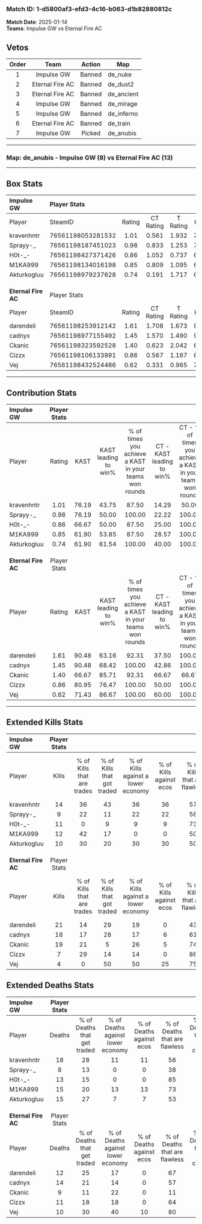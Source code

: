 ### Match ID: 1-d5800af3-efd3-4c16-b063-d1b82880812c  
**Match Date**: 2025-01-14  
**Teams**: Impulse GW vs Eternal Fire AC  

## Vetos  

| Order | Team | Action | Map |
| :---: | :--: | :----: | --- |
| 1 | Impulse GW | Banned | de_nuke |
| 2 | Eternal Fire AC | Banned | de_dust2 |
| 3 | Eternal Fire AC | Banned | de_ancient |
| 4 | Impulse GW | Banned | de_mirage |
| 5 | Impulse GW | Banned | de_inferno |
| 6 | Eternal Fire AC | Banned | de_train |
| 7 | Impulse GW | Picked | de_anubis |

---  

### **Map**: de_anubis - Impulse GW (8) vs Eternal Fire AC (13)  
---  

## Box Stats  

| **Impulse GW**      | Player Stats      |        |           |          |       |      |       |         |        |      |     |
| :- | :- | :-: | :-: | :-: | :-: | :-: | :-: | :-: | :-: | :-: | :-: |
| Player              | SteamID           | Rating | CT Rating | T Rating | KAST  | ADR  | Kills | Assists | Deaths | K/D  | HS% |
| kravenhntr          | 76561198053281532 |  1.01  |   0.561   |  1.932   | 76.19 | 76.2 |  14   |    6    |   18   | 0.78 | 42  |
| Sprayy-_            | 76561198187451023 |  0.98  |   0.833   |  1.253   | 76.19 | 59.3 |   9   |    2    |   8    | 1.13 | 77  |
| H0t-_-              | 76561198427371426 |  0.86  |   1.052   |  0.737   | 66.67 | 56.1 |  11   |    3    |   13   | 0.85 |  9  |
| M1KA999             | 76561198134016198 |  0.85  |   0.809   |  1.095   | 61.90 | 66.6 |  12   |    3    |   15   | 0.80 | 58  |
| Akturkogluu         | 76561198979237628 |  0.74  |   0.191   |  1.717   | 61.90 | 55.3 |  10   |    4    |   15   | 0.67 | 40  |
|                     |                   |        |           |          |       |      |       |         |        |      |     |
|                     |                   |        |           |          |       |      |       |         |        |      |     |
|                     |                   |        |           |          |       |      |       |         |        |      |     |
| **Eternal Fire AC** | Player Stats      |        |           |          |       |      |       |         |        |      |     |
| Player              | SteamID           | Rating | CT Rating | T Rating | KAST  | ADR  | Kills | Assists | Deaths | K/D  | HS% |
| darendeli           | 76561198253912142 |  1.61  |   1.708   |  1.673   | 90.48 | 97.2 |  21   |    4    |   12   | 1.75 | 57  |
| cadnyx              | 76561198977155492 |  1.45  |   1.570   |  1.490   | 90.48 | 95.6 |  18   |    7    |   14   | 1.29 | 55  |
| Ckanic              | 76561198323592528 |  1.40  |   0.623   |  2.042   | 66.67 | 90.3 |  19   |    3    |   9    | 2.11 | 78  |
| Cizzx               | 76561198106133991 |  0.86  |   0.567   |  1.167   | 80.95 | 54.9 |   7   |    4    |   11   | 0.64 | 28  |
| Vej                 | 76561198432524486 |  0.62  |   0.331   |  0.965   | 71.43 | 32.6 |   4   |    4    |   10   | 0.40 | 25  |
---  

## Contribution Stats  

| **Impulse GW**      | Player Stats |       |                      |                                                        |                           |                                                             |                          |                                                            |
| :- | :-: | :-: | :-: | :-: | :-: | :-: | :-: | :-: |
| Player              |    Rating    | KAST  | KAST leading to win% | % of times you achieve a KAST in your teams won rounds | CT - KAST leading to win% | CT - % of times you achieve a KAST in your teams won rounds | T - KAST leading to win% | T - % of times you achieve a KAST in your teams won rounds |
| kravenhntr          |     1.01     | 76.19 |        43.75         |                         87.50                          |           14.29           |                            50.00                            |          66.67           |                           100.00                           |
| Sprayy-_            |     0.98     | 76.19 |        50.00         |                         100.00                         |           22.22           |                           100.00                            |          85.71           |                           100.00                           |
| H0t-_-              |     0.86     | 66.67 |        50.00         |                         87.50                          |           25.00           |                           100.00                            |          83.33           |                           83.33                            |
| M1KA999             |     0.85     | 61.90 |        53.85         |                         87.50                          |           28.57           |                           100.00                            |          83.33           |                           83.33                            |
| Akturkogluu         |     0.74     | 61.90 |        61.54         |                         100.00                         |           40.00           |                           100.00                            |          75.00           |                           100.00                           |
|                     |              |       |                      |                                                        |                           |                                                             |                          |                                                            |
|                     |              |       |                      |                                                        |                           |                                                             |                          |                                                            |
|                     |              |       |                      |                                                        |                           |                                                             |                          |                                                            |
| **Eternal Fire AC** | Player Stats |       |                      |                                                        |                           |                                                             |                          |                                                            |
| Player              |    Rating    | KAST  | KAST leading to win% | % of times you achieve a KAST in your teams won rounds | CT - KAST leading to win% | CT - % of times you achieve a KAST in your teams won rounds | T - KAST leading to win% | T - % of times you achieve a KAST in your teams won rounds |
| darendeli           |     1.61     | 90.48 |        63.16         |                         92.31                          |           37.50           |                           100.00                            |          81.82           |                           90.00                            |
| cadnyx              |     1.45     | 90.48 |        68.42         |                         100.00                         |           42.86           |                           100.00                            |          83.33           |                           100.00                           |
| Ckanic              |     1.40     | 66.67 |        85.71         |                         92.31                          |           66.67           |                            66.67                            |          90.91           |                           100.00                           |
| Cizzx               |     0.86     | 80.95 |        76.47         |                         100.00                         |           50.00           |                           100.00                            |          90.91           |                           100.00                           |
| Vej                 |     0.62     | 71.43 |        86.67         |                         100.00                         |           60.00           |                           100.00                            |          100.00          |                           100.00                           |
---  

## Extended Kills Stats  

| **Impulse GW**      | Player Stats |                            |                            |                                    |                         |                              |                                 |                                       |                    |           |
| :- | :-: | :-: | :-: | :-: | :-: | :-: | :-: | :-: | :-: | :-: |
| Player              |    Kills     | % of Kills that are trades | % of Kills that got traded | % of Kills against a lower economy | % of Kills against ecos | % of Kills that are flawless | % of Kills that are close duels | % of Kills that are assisted by flash | Pistol Round Kills | AWP Kills |
| kravenhntr          |      14      |             36             |             43             |                 36                 |           36            |              57              |                0                |                  21                   |         0          |     1     |
| Sprayy-_            |      9       |             22             |             11             |                 22                 |           22            |              56              |                0                |                  11                   |         2          |     0     |
| H0t-_-              |      11      |             0              |             9              |                 9                  |            9            |              73              |                9                |                   9                   |         0          |     5     |
| M1KA999             |      12      |             42             |             17             |                 0                  |            0            |              50              |                8                |                   8                   |         1          |     0     |
| Akturkogluu         |      10      |             30             |             20             |                 30                 |           30            |              50              |               10                |                   0                   |         2          |     0     |
|                     |              |                            |                            |                                    |                         |                              |                                 |                                       |                    |           |
|                     |              |                            |                            |                                    |                         |                              |                                 |                                       |                    |           |
|                     |              |                            |                            |                                    |                         |                              |                                 |                                       |                    |           |
| **Eternal Fire AC** | Player Stats |                            |                            |                                    |                         |                              |                                 |                                       |                    |           |
| Player              |    Kills     | % of Kills that are trades | % of Kills that got traded | % of Kills against a lower economy | % of Kills against ecos | % of Kills that are flawless | % of Kills that are close duels | % of Kills that are assisted by flash | Pistol Round Kills | AWP Kills |
| darendeli           |      21      |             14             |             29             |                 19                 |            0            |              43              |                0                |                  10                   |         2          |     0     |
| cadnyx              |      18      |             17             |             28             |                 17                 |            6            |              61              |                6                |                   0                   |         1          |     0     |
| Ckanic              |      19      |             21             |             5              |                 26                 |            5            |              74              |                5                |                   0                   |         4          |     0     |
| Cizzx               |      7       |             29             |             14             |                 14                 |            0            |              86              |                0                |                   0                   |         0          |     1     |
| Vej                 |      4       |             0              |             50             |                 50                 |           25            |              75              |                0                |                   0                   |         0          |     2     |
## Extended Deaths Stats  

| **Impulse GW**      | Player Stats |                             |                                   |                          |                               |                            |                           |               |
| :- | :-: | :-: | :-: | :-: | :-: | :-: | :-: | :-: |
| Player              |    Deaths    | % of Deaths that get traded | % of Deaths against lower economy | % of Deaths against ecos | % of Deaths that are flawless | % of Deaths that are close | % of Deaths while blinded | Deaths to AWP |
| kravenhntr          |      18      |             28              |                11                 |            11            |              56               |             0              |             6             |       0       |
| Sprayy-_            |      8       |             13              |                 0                 |            0             |              38               |             13             |            13             |       0       |
| H0t-_-              |      13      |             15              |                 0                 |            0             |              85               |             8              |             0             |       2       |
| M1KA999             |      15      |             20              |                13                 |            13            |              73               |             0              |             0             |       1       |
| Akturkogluu         |      15      |             27              |                 7                 |            7             |              53               |             0              |             0             |       0       |
|                     |              |                             |                                   |                          |                               |                            |                           |               |
|                     |              |                             |                                   |                          |                               |                            |                           |               |
|                     |              |                             |                                   |                          |                               |                            |                           |               |
| **Eternal Fire AC** | Player Stats |                             |                                   |                          |                               |                            |                           |               |
| Player              |    Deaths    | % of Deaths that get traded | % of Deaths against lower economy | % of Deaths against ecos | % of Deaths that are flawless | % of Deaths that are close | % of Deaths while blinded | Deaths to AWP |
| darendeli           |      12      |             25              |                17                 |            0             |              67               |             0              |             8             |       0       |
| cadnyx              |      14      |             21              |                14                 |            0             |              57               |             14             |             7             |       0       |
| Ckanic              |      9       |             11              |                22                 |            0             |              11               |             0              |            22             |       1       |
| Cizzx               |      11      |             18              |                18                 |            0             |              64               |             9              |             0             |       3       |
| Vej                 |      10      |             30              |                40                 |            10            |              80               |             0              |            20             |       2       |
